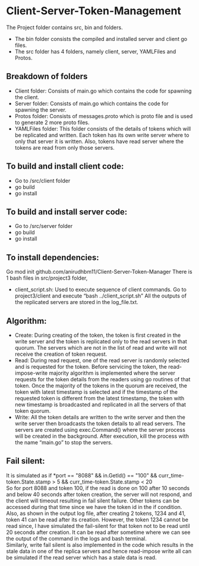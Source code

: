 # Client-Server-Token-Management

The Project folder contains src, bin and folders.
*  The bin folder consists the compiled and installed server and client go files.
* The src folder has 4 folders, namely client, server, YAMLFiles and Protos.

## Breakdown of folders
* Client folder: Consists of main.go which contains the code for spawning the client.
* Server folder: Consists of main.go which contains the code for spawning the server.
* Protos folder: Consists of messages.proto which is proto file and is used to generate 2 more proto files.
* YAMLFiles folder: This folder consists of the details of tokens which will be replicated and written. Each token has its own write server where to only that server it is written. Also, tokens have read server where the tokens are read from only those servers.

## To build and install client code:
* Go to /src/client folder
* go build
* go install

## To build and install server code:
* Go to /src/server folder
* go build
* go install

## To install dependencies:
Go mod init github.com/anirudhbm11/Client-Server-Token-Manager
There is 1 bash files in src/project3 folder,
* client_script.sh: Used to execute sequence of client commands.
Go to project3/client and execute “bash ../client_script.sh”
All the outputs of the replicated servers are stored in the log_file.txt.

## Algorithm:
* Create: During creating of the token, the token is first created in the write server and the token is replicated only to the read servers in that quorum. The servers which are not in the list of read and write will not receive the creation of token request.
* Read: During read request, one of the read server is randomly selected and is requested for the token. Before servicing the token, the read-impose-write majority algorithm is implemented where the server requests for the token details from the readers using go routines of that token.
Once the majority of the tokens in the quorum are received, the token with latest timestamp is selected and if the timestamp of the requested token is different from the latest timestamp, the token with new timestamp is broadcasted and replicated in all the servers of that token quorum.
* Write: All the token details are written to the write server and then the write server then broadcasts the token details to all read servers.
The servers are created using exec.Command() where the server process will be created in the background. After execution, kill the process with the name “main.go” to stop the servers.

## Fail silent:
It is simulated as
if *port == "8088" && in.GetId() == "100" && curr_time-token.State.stamp > 5 && curr_time-token.State.stamp < 20 \
So for port 8088 and token 100, if the read is done on 100 after 10 seconds and below 40 seconds after token creation, the server will not respond, and the client will timeout resulting in fail silent failure. Other tokens can be accessed during that time since we have the token id in the if condition. \
Also, as shown in the output log file, after creating 2 tokens, 1234 and 41, token 41 can be read after its creation. However, the token 1234 cannot be read since, I have simulated the fail-silent for that token not to be read until 20 seconds after creation. It can be read after sometime where we can see the output of the command in the logs and bash terminal. \
Similarly, write fail silent is also implemented in the code which results in the stale data in one of the replica servers and hence read-impose write all can be simulated if the read server which has a stale data is read.
